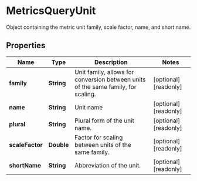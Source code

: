 

# MetricsQueryUnit

Object containing the metric unit family, scale factor, name, and short name.
## Properties

Name | Type | Description | Notes
------------ | ------------- | ------------- | -------------
**family** | **String** | Unit family, allows for conversion between units of the same family, for scaling. |  [optional] [readonly]
**name** | **String** | Unit name |  [optional] [readonly]
**plural** | **String** | Plural form of the unit name. |  [optional] [readonly]
**scaleFactor** | **Double** | Factor for scaling between units of the same family. |  [optional] [readonly]
**shortName** | **String** | Abbreviation of the unit. |  [optional] [readonly]



